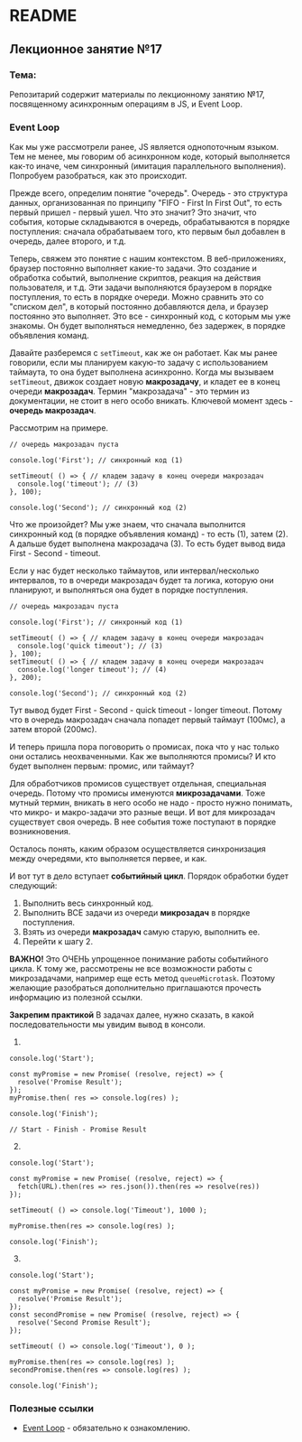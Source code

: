  # README

## Лекционное занятие №17

### Тема:

Репозитарий содержит материалы по лекционному занятию №17, посвященному асинхронным операциям в JS, и Event Loop.

### Event Loop

Как мы уже рассмотрели ранее, JS является однопоточным языком. Тем не менее, мы говорим об асинхронном коде, который выполняется как-то иначе, чем синхронный (имитация параллельного выполнения). Попробуем разобраться, как это происходит.

Прежде всего, определим понятие "очередь". Очередь - это структура данных, организованная по принципу "FIFO - First In First Out", то есть первый пришел - первый ушел. Что это значит? Это значит, что события, которые складываются в очередь, обрабатываются в порядке поступления: сначала обрабатываем того, кто первым был добавлен в очередь, далее второго, и т.д.

Теперь, свяжем это понятие с нашим контекстом. В веб-приложениях, браузер постоянно выполняет какие-то задачи. Это создание и обработка событий, выполнение скриптов, реакция на действия пользователя, и т.д. Эти задачи выполняются браузером в порядке поступления, то есть в порядке очереди. Можно сравнить это со "списком дел", в который постоянно добавляются дела, и браузер постоянно это выполняет.  Это все - синхронный код, с которым мы уже знакомы. Он будет выполняться немедленно, без задержек, в порядке объявления команд.

Давайте разберемся с `setTimeout`, как же он работает. Как мы ранее говорили, если мы планируем какую-то задачу с использованием таймаута, то она будет выполнена асинхронно. Когда мы вызываем `setTimeout`, движок создает новую **макрозадачу**, и кладет ее в конец очереди **макрозадач**. Термин "макрозадача" - это термин из документации, не стоит в него особо вникать. Ключевой момент здесь - **очередь макрозадач**.

Рассмотрим на примере.
```
// очередь макрозадач пуста

console.log('First'); // синхронный код (1)

setTimeout( () => { // кладем задачу в конец очереди макрозадач
  console.log('timeout'); // (3)
}, 100);

console.log('Second'); // синхронный код (2)
```

Что же произойдет? Мы уже знаем, что сначала выполнится синхронный код (в порядке объявления команд) - то есть (1), затем (2). А дальше будет выполнена макрозадача (3). То есть будет вывод вида First - Second - timeout.

Если у нас будет несколько таймаутов, или интервал/несколько интервалов, то в очереди макрозадач будет та логика, которую они планируют, и выполняться она будет в порядке поступления.
```
// очередь макрозадач пуста

console.log('First'); // синхронный код (1)

setTimeout( () => { // кладем задачу в конец очереди макрозадач
  console.log('quick timeout'); // (3)
}, 100);
setTimeout( () => { // кладем задачу в конец очереди макрозадач
  console.log('longer timeout'); // (4)
}, 200);

console.log('Second'); // синхронный код (2)
```

Тут вывод будет First - Second - quick timeout - longer timeout. Потому что в очередь макрозадач сначала попадет первый таймаут (100мс), а затем второй (200мс).

И теперь пришла пора поговорить о промисах, пока что у нас только они остались неохваченными. Как же выполняются промисы? И кто будет выполнен первым: промис, или таймаут?

Для обработчиков промисов существует отдельная, специальная очередь. Потому что промисы именуются **микрозадачами**. Тоже мутный термин, вникать в него особо не надо - просто нужно понимать, что микро- и макро-задачи это разные вещи. И вот для микрозадач существует своя очередь. В нее события тоже поступают в порядке возникновения.

Осталось понять, каким образом осуществляется синхронизация между очередями, кто выполняется первее, и как.

И вот тут в дело вступает **событийный цикл**. Порядок обработки будет следующий:
1. Выполнить весь синхронный код.
2. Выполнить ВСЕ задачи из очереди **микрозадач** в порядке поступления.
3. Взять из очереди **макрозадач** самую старую, выполнить ее.
4. Перейти к шагу 2.

**ВАЖНО!** Это ОЧЕНЬ упрощенное понимание работы событийного цикла. К тому же, рассмотрены не все возможности работы с микрозадачами, например еще есть метод `queueMicrotask`. Поэтому желающие разобраться дополнительно приглашаются прочесть информацию из полезной ссылки.

**Закрепим практикой**
В задачах далее, нужно сказать, в какой последовательности мы увидим вывод в консоли.

1.
```
console.log('Start');

const myPromise = new Promise( (resolve, reject) => {
  resolve('Promise Result');
});
myPromise.then( res => console.log(res) );

console.log('Finish');

// Start - Finish - Promise Result
```

2.
```
console.log('Start');

const myPromise = new Promise( (resolve, reject) => {
  fetch(URL).then(res => res.json()).then(res => resolve(res))
});

setTimeout( () => console.log('Timeout'), 1000 );

myPromise.then(res => console.log(res) );

console.log('Finish');
```

3.
```
console.log('Start');

const myPromise = new Promise( (resolve, reject) => {
  resolve('Promise Result');
});
const secondPromise = new Promise( (resolve, reject) => {
  resolve('Second Promise Result');
});

setTimeout( () => console.log('Timeout'), 0 );

myPromise.then(res => console.log(res) );
secondPromise.then(res => console.log(res) );

console.log('Finish');
```

### Полезные ссылки
 - [Event Loop](https://learn.javascript.ru/event-loop) - обязательно к ознакомлению.